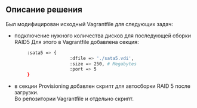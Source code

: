 ## Описание решения

Был модифицирован исходный Vagrantfile для следующих задач:
- подключение нужного количества дисков для последующей сборки RAID5
Для этого в Vagrantfile добавлена секция:
```sh
		:sata5 => {
                        :dfile => './sata5.vdi',
                        :size => 250, # Megabytes
                        :port => 5
		}
```
- в секции Provisioning добавлен скрипт для автосборки RAID 5 после загрузки.  
Во репозитории Vagrantfile и отдельно скрипт. 
